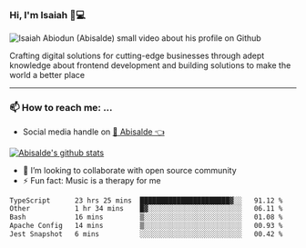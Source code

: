 ### Hi, I'm Isaiah 🌻💻

<img src="https://res.cloudinary.com/abisalde/image/upload/c_scale,h_311,w_816/v1616039512/Abisalde_github.gif" alt="Isaiah Abiodun (Abisalde) small video about his profile on Github">

Crafting digital solutions for cutting-edge businesses through adept knowledge about frontend development and building solutions to make the world a better place
<hr>

### 📫 How to reach me: ...
- Social media handle on <a href="https://twitter.com/abisalde">🔔  Abisalde   👈</a>


[![Abisalde's github stats](https://github-readme-stats.vercel.app/api?username=abisalde)](https://github.com/abisalde/github-readme-stats)

- 👯 I’m looking to collaborate with open source community
- ⚡ Fun fact: Music is a therapy for me


<!--
**abisalde/Abisalde** is a ✨ _special_ ✨ repository because its `README.md` (this file) appears on your GitHub profile.

Here are some ideas to get you started:


- 👯 I’m looking to collaborate with open source community
- 🤔 I’m looking for help with ...
- 💬 Ask me about ...
- 📫 How to reach me: ...
- 😄 Pronouns: ...
- ⚡ Fun fact: ...
-->

<!--START_SECTION:waka-->

```txt
TypeScript      23 hrs 25 mins  ██████████████████████▓░░   91.12 %
Other           1 hr 34 mins    █▓░░░░░░░░░░░░░░░░░░░░░░░   06.11 %
Bash            16 mins         ▒░░░░░░░░░░░░░░░░░░░░░░░░   01.08 %
Apache Config   14 mins         ▒░░░░░░░░░░░░░░░░░░░░░░░░   00.93 %
Jest Snapshot   6 mins          ░░░░░░░░░░░░░░░░░░░░░░░░░   00.42 %
```

<!--END_SECTION:waka-->

